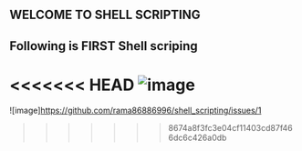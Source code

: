 ## WELCOME TO SHELL SCRIPTING

## Following is FIRST Shell scriping
<<<<<<< HEAD
![image](https://user-images.githubusercontent.com/52991426/63468090-fb999280-c434-11e9-8ceb-4ef1db87bedd.png)
=======
![image]https://github.com/rama86886996/shell_scripting/issues/1
>>>>>>> 8674a8f3fc3e04cf11403cd87f466dc6c426a0db

